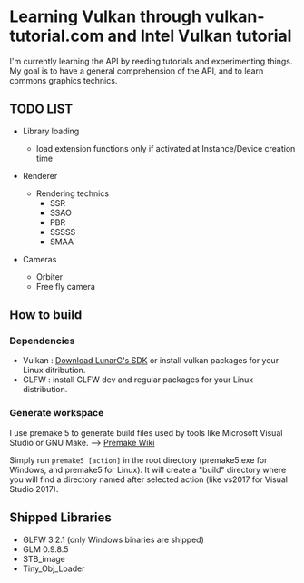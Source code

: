 # Learning Vulkan through vulkan-tutorial.com and Intel Vulkan tutorial 

I'm currently learning the API by reeding tutorials and experimenting things.
My goal is to have a general comprehension of the API, and to learn commons graphics technics.

## TODO LIST

* Library loading
	* load extension functions only if activated at Instance/Device creation time

* Renderer
    * Rendering technics
	    * SSR
		* SSAO
		* PBR
		* SSSSS
		* SMAA
* Cameras
    * Orbiter
	* Free fly camera
	
## How to build
### Dependencies

* Vulkan : [Download LunarG's SDK](https://vulkan.lunarg.com) or install vulkan packages for your Linux ditribution.
* GLFW : install GLFW dev and regular packages for your Linux distribution.

### Generate workspace

I use premake 5 to generate build files used by tools like Microsoft Visual Studio or GNU Make.
--> [Premake Wiki](https://github.com/premake/premake-core/wiki/Using-Premake)

Simply run `premake5 [action]` in the root directory (premake5.exe for Windows, and premake5 for Linux).
It will create a "build" directory where you will find a directory named after selected action (like vs2017 for Visual Studio 2017).

## Shipped Libraries

* GLFW 3.2.1 (only Windows binaries are shipped)
* GLM 0.9.8.5
* STB_image
* Tiny_Obj_Loader